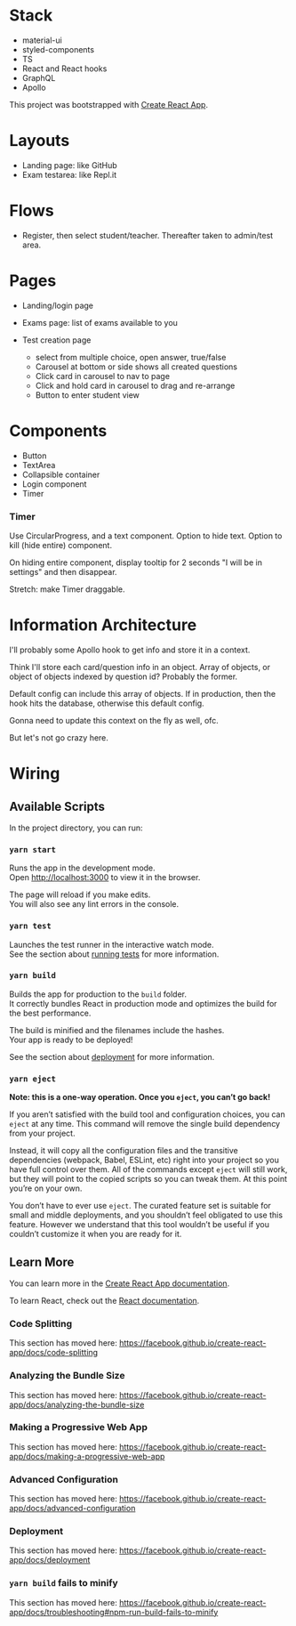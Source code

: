 # Stack
- material-ui
- styled-components
- TS
- React and React hooks
- GraphQL
- Apollo

This project was bootstrapped with [Create React App](https://github.com/facebook/create-react-app).

# Layouts
- Landing page: like GitHub
- Exam testarea: like Repl.it

# Flows
- Register, then select student/teacher. Thereafter taken to admin/test area.

# Pages
- Landing/login page
- Exams page: list of exams available to you

- Test creation page
   - select from multiple choice, open answer, true/false
   - Carousel at bottom or side shows all created questions
   - Click card in carousel to nav to page
   - Click and hold card in carousel to drag and re-arrange
   - Button to enter student view
   
# Components
- Button
- TextArea
- Collapsible container
- Login component
- Timer

### Timer
Use CircularProgress, and a text component. Option to hide text. Option to kill (hide entire) component.

On hiding entire component, display tooltip for 2 seconds "I will be in settings" and then disappear.

Stretch: make Timer draggable.

# Information Architecture
I'll probably some Apollo hook to get info and store it in a context.

Think I'll store each card/question info in an object. Array of objects, or object of objects indexed by question id? Probably the former.

Default config can include this array of objects. If in production, then the hook hits the database, otherwise this default config.

Gonna need to update this context on the fly as well, ofc.

But let's not go crazy here.

# Wiring

## Available Scripts

In the project directory, you can run:

### `yarn start`

Runs the app in the development mode.<br />
Open [http://localhost:3000](http://localhost:3000) to view it in the browser.

The page will reload if you make edits.<br />
You will also see any lint errors in the console.

### `yarn test`

Launches the test runner in the interactive watch mode.<br />
See the section about [running tests](https://facebook.github.io/create-react-app/docs/running-tests) for more information.

### `yarn build`

Builds the app for production to the `build` folder.<br />
It correctly bundles React in production mode and optimizes the build for the best performance.

The build is minified and the filenames include the hashes.<br />
Your app is ready to be deployed!

See the section about [deployment](https://facebook.github.io/create-react-app/docs/deployment) for more information.

### `yarn eject`

**Note: this is a one-way operation. Once you `eject`, you can’t go back!**

If you aren’t satisfied with the build tool and configuration choices, you can `eject` at any time. This command will remove the single build dependency from your project.

Instead, it will copy all the configuration files and the transitive dependencies (webpack, Babel, ESLint, etc) right into your project so you have full control over them. All of the commands except `eject` will still work, but they will point to the copied scripts so you can tweak them. At this point you’re on your own.

You don’t have to ever use `eject`. The curated feature set is suitable for small and middle deployments, and you shouldn’t feel obligated to use this feature. However we understand that this tool wouldn’t be useful if you couldn’t customize it when you are ready for it.

## Learn More

You can learn more in the [Create React App documentation](https://facebook.github.io/create-react-app/docs/getting-started).

To learn React, check out the [React documentation](https://reactjs.org/).

### Code Splitting

This section has moved here: https://facebook.github.io/create-react-app/docs/code-splitting

### Analyzing the Bundle Size

This section has moved here: https://facebook.github.io/create-react-app/docs/analyzing-the-bundle-size

### Making a Progressive Web App

This section has moved here: https://facebook.github.io/create-react-app/docs/making-a-progressive-web-app

### Advanced Configuration

This section has moved here: https://facebook.github.io/create-react-app/docs/advanced-configuration

### Deployment

This section has moved here: https://facebook.github.io/create-react-app/docs/deployment

### `yarn build` fails to minify

This section has moved here: https://facebook.github.io/create-react-app/docs/troubleshooting#npm-run-build-fails-to-minify
